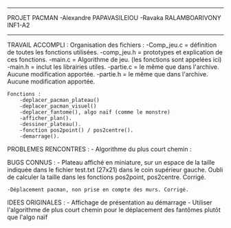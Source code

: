 ______________________________________________________________________________________________________________________________________________________________________________
PROJET PACMAN 
-Alexandre PAPAVASILEIOU
-Ravaka RALAMBOARIVONY
INF1-A2
______________________________________________________________________________________________________________________________________________________________________________

TRAVAIL ACCOMPLI :
	Organisation des fichiers :
		-Comp_jeu.c = définition de toutes les fonctions utilisées.
		-comp_jeu.h = prototypes et explication de ces fonctions.
		-main.c = Algorithme de jeu. (les fonctions sont appelées ici)
		-main.h = inclut les librairies utiles.
		-partie.c = le même que dans l'archive. 
			Aucune modification apportée.
		-partie.h = le même que dans l'archive. 
			Aucune modification apportée. 
	
	Fonctions :
		-deplacer_pacman_plateau() 
		-deplacer_pacman_visuel()
		-deplacer_fantome(), algo naïf (comme le monstre)
		-afficher_plan().
		-dessiner_plateau().
		-fonction pos2point() / pos2centre().
		-demarrage().
	

PROBLEMES RENCONTRES :
	- Algorithme du plus court chemin :

BUGS CONNUS :
	- Plateau affiché en miniature, sur un espace de la taille indiquée
	dans le fichier test.txt (27x21) dans le coin supérieur gauche.
	Oubli de calculer la taille dans les fonctions pos2point, pos2centre.
	Corrigé.
	
	-Déplacement pacman, non prise en compte des murs. Corrigé.
	
IDEES ORIGINALES :
	- Affichage de présentation au démarrage 
	- Utiliser l'algorithme de plus court chemin pour le déplacement
	des fantômes plutôt que l'algo naïf
	

